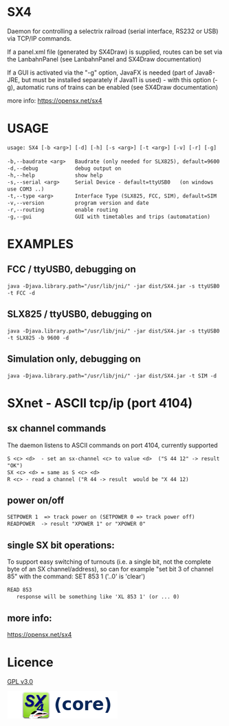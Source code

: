 # SX4

Daemon for controlling a selectrix railroad (serial interface, RS232 or USB) via TCP/IP commands.

If a panel.xml file (generated by SX4Draw) is supplied, routes can be set via the LanbahnPanel
(see LanbahnPanel and SX4Draw documentation)

If a GUI is activated via the "-g" option, JavaFX is needed (part of Java8-JRE, but must be
installed separately if Java11 is used) - with this option (-g), automatic runs of trains can
be enabled (see SX4Draw documentation)

more info: https://opensx.net/sx4

# USAGE

    usage: SX4 [-b <arg>] [-d] [-h] [-s <arg>] [-t <arg>] [-v] [-r] [-g]

    -b,--baudrate <arg>   Baudrate (only needed for SLX825), default=9600
    -d,--debug            debug output on
    -h,--help             show help
    -s,--serial <arg>     Serial Device - default=ttyUSB0   (on windows use COM3 ..)
    -t,--type <arg>       Interface Type (SLX825, FCC, SIM), default=SIM
    -v,--version          program version and date
    -r,--routing          enable routing
    -g,--gui              GUI with timetables and trips (automatation)

# EXAMPLES

## FCC / ttyUSB0, debugging on

    java -Djava.library.path="/usr/lib/jni/" -jar dist/SX4.jar -s ttyUSB0 -t FCC -d

## SLX825 / ttyUSB0, debugging on

    java -Djava.library.path="/usr/lib/jni/" -jar dist/SX4.jar -s ttyUSB0 -t SLX825 -b 9600 -d

## Simulation only, debugging on

    java -Djava.library.path="/usr/lib/jni/" -jar dist/SX4.jar -t SIM -d

# SXnet - ASCII tcp/ip (port 4104)

## sx channel commands

The daemon listens to ASCII commands on port 4104, currently supported

    S <c> <d>  - set an sx-channel <c> to value <d>  ("S 44 12" -> result "OK")
    SX <c> <d> = same as S <c> <d>
    R <c> - read a channel ("R 44 -> result  would be "X 44 12)

## power on/off

    SETPOWER 1  => track power on (SETPOWER 0 => track power off)
    READPOWER  -> result "XPOWER 1" or "XPOWER 0"

## single SX bit operations:

To support easy switching of turnouts (i.e. a single bit, not the complete byte of an SX channel/address), so can for example "set bit 3 of channel 85" with the command:
SET 853 1 ('..0' is 'clear')

    READ 853
       response will be something like 'XL 853 1' (or ... 0)

## more info:

https://opensx.net/sx4

# Licence

[GPL v3.0](https://www.gnu.org/licenses/gpl-3.0.en.html)

![](sx4_loco2_core.png)


